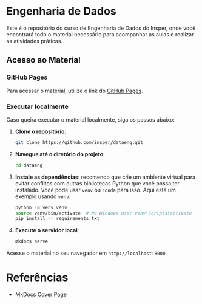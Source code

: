 # Engenharia de Dados

Este é o repositório do curso de Engenharia de Dados do Insper, onde você encontrará todo o material necessário para acompanhar as aulas e realizar as atividades práticas.

## Acesso ao Material

### GitHub Pages

Para acessar o material, utilize o link do [GitHub Pages](https://insper.github.io/dataeng/).

### Executar localmente

Caso queira executar o material localmente, siga os passos abaixo:
1. **Clone o repositório**:
   ```bash
   git clone https://github.com/insper/dataeng.git
   ```

2. **Navegue até o diretório do projeto**:
   ```bash
   cd dataeng
   ```

3. **Instale as dependências**: recomendo que crie um ambiente virtual para evitar conflitos com outras bibliotecas Python que você possa ter instalado. Você pode usar `venv` ou `conda` para isso. Aqui está um exemplo usando `venv`:
   ```bash
   python -m venv venv
   source venv/bin/activate  # No Windows use: venv\Scripts\activate
   pip install -r requirements.txt
   ```

4. **Execute o servidor local**:
   ```bash
   mkdocs serve
   ```

Acesse o material no seu navegador em `http://localhost:8000`.

# Referências
- [MkDocs Cover Page](https://github.com/tylerdotrar/mkdocs-coverpage)